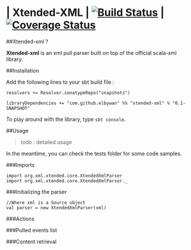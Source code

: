 | Xtended-XML | [![Build Status](https://travis-ci.org/elbywan/xtended-xml.svg?branch=master)](https://travis-ci.org/elbywan/xtended-xml) | [![Coverage Status](https://coveralls.io/repos/elbywan/xtended-xml/badge.svg)](https://coveralls.io/r/elbywan/xtended-xml)
===============

##Xtended-xml ?

**Xtended-xml** is an xml pull parser built on top of the official scala-xml library.

##Installation

Add the following lines to your sbt build file :

```
resolvers += Resolver.sonatypeRepo("snapshots")

libraryDependencies += "com.github.elbywan" %% "xtended-xml" % "0.1-SNAPSHOT"
```

To play around with the library, type `sbt console`.

##Usage

>todo : detailed usage

In the meantime, you can check the tests folder for some code samples.

###Imports

```
import org.xml.xtended.core.XtendedXmlParser
import org.xml.xtended.core.XtendedXmlParser._
```

###Initializing the parser

```
//Where xml is a Source object
val parser = new XtendedXmlParser(xml)
```

###Actions


###Pulled events list


###Content retrieval
